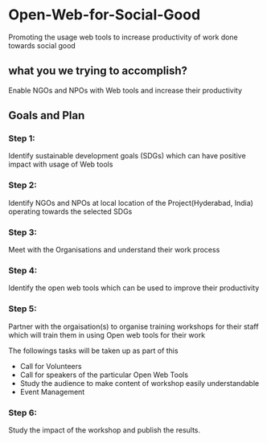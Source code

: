 # Open-Web-for-Social-Good
Promoting the usage web tools to increase productivity of work done towards social good

## what you we trying to accomplish?
Enable NGOs and NPOs with Web tools and increase their productivity

## Goals and Plan
### Step 1:
Identify sustainable development goals (SDGs) which can have positive impact with usage of Web tools

### Step 2:
Identify NGOs and NPOs at local location of the Project(Hyderabad, India) operating towards the selected SDGs

### Step 3:
Meet with the Organisations and understand their work process

### Step 4:
Identify the open web tools which can be used to improve their productivity

### Step 5:
Partner with the orgaisation(s) to organise training workshops for their staff which will train them in using Open web tools for their work

The followings tasks will be taken up as part of this
- Call for Volunteers
- Call for speakers of the particular Open Web Tools
- Study the audience to make content of workshop easily understandable
- Event Management

### Step 6:
Study the impact of the workshop and publish the results.
